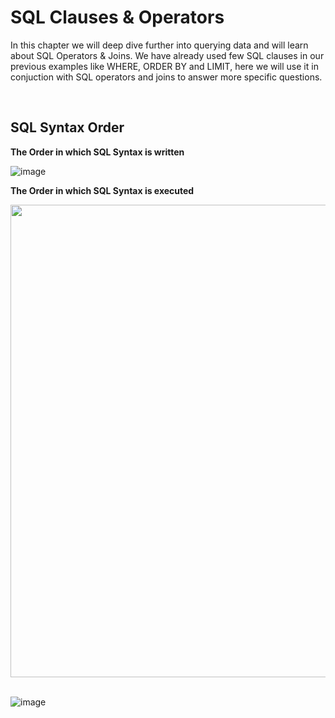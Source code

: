 # SQL Clauses & Operators

In this chapter we will deep dive further into querying data and will learn about SQL Operators & Joins. We have already used few SQL clauses in our previous examples like WHERE, ORDER BY and LIMIT, here we will use it in conjuction with SQL operators and joins to answer more specific questions.

<br>


## SQL Syntax Order

**The Order in which SQL Syntax is written**

![image](https://user-images.githubusercontent.com/67796162/159441947-0f7b3a12-2b19-4751-9fd9-5680ba7563db.png)

**The Order in which SQL Syntax is executed**


<img src="https://user-images.githubusercontent.com/67796162/159443940-a61b9ba5-c905-4eb4-8b22-1e091b8578b5.png" width="1000" height="756" />


<br>

<br>

![image](https://user-images.githubusercontent.com/67796162/159111966-dad2c265-099c-47df-b016-552bb5572d4b.png)


